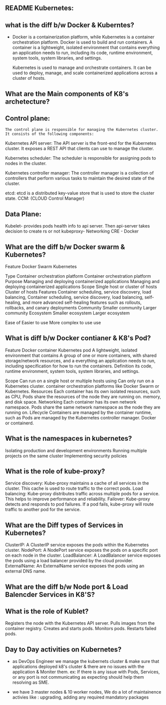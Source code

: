 README
Kubernetes: 
---------

what is the diff b/w Docker & Kuberntes?
----------------
  - Docker is a containerization platform, while Kubernetes is a container orchestration platform.
    Docker is used to build and run containers. A container is a lightweight, isolated environment that contains everything an application needs to run, including its          code, runtime environment, system tools, system libraries, and settings.

    Kubernetes is used to manage and orchestrate containers. It can be used to deploy, manage, and scale containerized applications across a cluster of hosts.

What are the Main components of K8's archetecture?  
--------------------
  Control plane: 
  -------------
    The control plane is responsible for managing the Kubernetes cluster. It consists of the following components:

  Kubernetes API server: 
    The API server is the front-end for the Kubernetes cluster. It exposes a REST API that clients can use to manage the cluster.
    
  Kubernetes scheduler: 
    The scheduler is responsible for assigning pods to nodes in the cluster.
    
  Kubernetes controller manager: 
    The controller manager is a collection of controllers that perform various tasks to maintain the desired state of the cluster.
    
  etcd: 
    etcd is a distributed key-value store that is used to store the cluster state.
  CCM: (CLOUD Control Manager)
    

  Data Plane:
  ----------
  Kubelet- provides pods health info to api server. Then api-server takes decision to create rs or not
  kubeproxy- Networking
  CRE - Docker  

What are the diff b/w Docker swarm & Kubernetes?
---------------

Feature	              Docker Swarm	                                                    Kubernetes

Type	      Container orchestration platform	                                  Container orchestration platform
Purpose	    Managing and deploying containerized applications	                  Managing and deploying containerized applications
Scope	      Single host or cluster of hosts	                                    Cluster of hosts
Features	  Container scheduling, service discovery, load balancing,            Container scheduling, service discovery, load balancing, self-healing, and more advanced                  self-healing                                                       features such as rollouts, rollbacks, and canary deployments
Community	  Smaller community	                                                  Larger community
Ecosystem	  Smaller ecosystem	                                                  Larger ecosystem

Ease of    	Easier to use	                                                      More complex to use
use

What is diff b/w Docker contianer & K8's Pod?
-------------------

Feature                      	Docker container	                                                  Kubernetes pod
                	A lightweight, isolated environment that contains            A group of one or more containers, with shared storage/network resources, and a
                  everything an application needs to run, including            specification for how to run the containers.
Definition        its code, runtime environment, system tools, 
                  system libraries, and settings.
                  

Scope	          Can run on a single host or multiple hosts using             	Can only run on a Kubernetes cluster.
                container orchestration platforms like Docker Swarm or 
                Kubernetes.
Resources    	  Each container has its own isolated resources, such as CPU,    Pods share the resources of the node they are running on.
               memory, and disk space.
Networking	   Each container has its own network namespace.	                 Pods share the same network namespace as the node they are running on.
Lifecycle	     Containers are managed by the container runtime, such as 	       Pods are managed by the Kubernetes controller manager.
               Docker or containerd.

What is the namespaces in kubernetes?
-----------------


Isolating production and development environments
Running multiple projects on the same cluster
Implementing security policies

What is the role of kube-proxy?
---------------

Service discovery: 
  Kube-proxy maintains a cache of all services in the cluster. This cache is used to route traffic to the correct pods.
Load balancing:
  Kube-proxy distributes traffic across multiple pods for a service. This helps to improve performance and reliability.
Failover: 
  Kube-proxy detects and responds to pod failures. If a pod fails, kube-proxy will route traffic to another pod for the service.


What are the Diff types of Services in Kubernetes?
------------------

ClusterIP: A ClusterIP service exposes the pods within the Kubernetes cluster.
NodePort: A NodePort service exposes the pods on a specific port on each node in the cluster.
LoadBalancer: A LoadBalancer service exposes the pods using a load balancer provided by the cloud provider.
ExternalName: An ExternalName service exposes the pods using an external DNS name.

What are the diff b/w Node port & Load Balencder Services in K8'S?
-------------------------

What is the role of Kublet?
----------------------
Registers the node with the Kubernetes API server.
Pulls images from the container registry.
Creates and starts pods.
Monitors pods.
Restarts failed pods.

Day to Day activities on Kubernetes?
---------------------------------
  - as DevOps Engineer we manage the kubernets cluster & make sure that applications deployed k8's cluster & there are no issues with the application & Moniter them.
    ex:
    If there is any issue with Pods, Services, or any port is not communicating as expecting should help them resolving as SME.
    
  - we have 3 master nodes & 10 worker nodes, We do a lot of maintainence activies like : upgrading, adding any required mandatory packages
